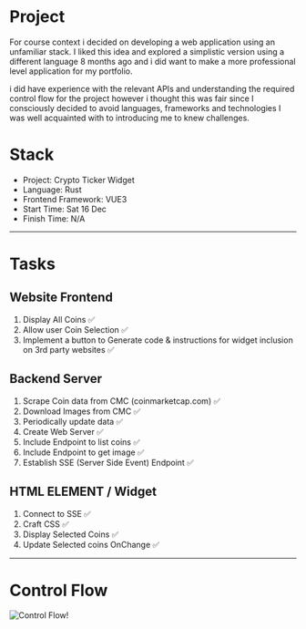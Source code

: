 # Project
For course context i decided on developing a web application using an unfamiliar stack. I liked this idea and explored a simplistic version using a different language 8 months ago and i did want to make a more professional level application for my portfolio.

i did have experience with the relevant APIs and understanding the required control flow for the project however i thought this was fair since I consciously decided to avoid languages, frameworks and technologies I was well acquainted with to introducing me to knew challenges.

# Stack
- Project: Crypto Ticker Widget
- Language: Rust
- Frontend Framework: VUE3
- Start Time: Sat 16 Dec
- Finish Time: N/A

---

# Tasks

## Website Frontend
1. Display All Coins ✅
2. Allow user Coin Selection ✅
3. Implement a button to Generate code & instructions for widget inclusion on 3rd party websites ✅

## Backend Server
1. Scrape Coin data from CMC (coinmarketcap.com) ✅
2. Download Images from CMC ✅
3. Periodically update data ✅
4. Create Web Server ✅
5. Include Endpoint to list coins ✅
6. Include Endpoint to get image ✅
7. Establish SSE (Server Side Event) Endpoint ✅

## HTML ELEMENT / Widget
1. Connect to SSE ✅
2. Craft CSS ✅
3. Display Selected Coins ✅
4. Update Selected coins OnChange ✅


   
---

# Control Flow

  ![Control Flow!](https://i.imgur.com/xVbh7VD.png)

